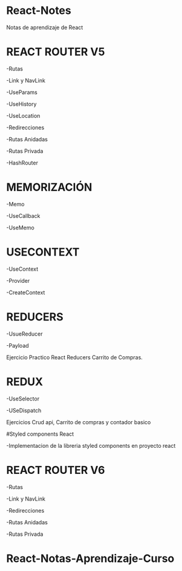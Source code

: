 # React-Notes
Notas de aprendizaje de React

# REACT ROUTER V5

-Rutas

-Link y NavLink

-UseParams

-UseHistory

-UseLocation

-Redirecciones

-Rutas Anidadas

-Rutas Privada

-HashRouter

# MEMORIZACIÓN

-Memo

-UseCallback

-UseMemo

# USECONTEXT

-UseContext

-Provider

-CreateContext

# REDUCERS

-UsueReducer

-Payload

Ejercicio Practico React Reducers Carrito de Compras.

# REDUX

-UseSelector

-USeDispatch

Ejercicios Crud api, Carrito de compras y contador basico

#Styled components React

-Implementacion de la libreria styled components en proyecto react

# REACT ROUTER V6

-Rutas

-Link y NavLink

-Redirecciones

-Rutas Anidadas

-Rutas Privada

# React-Notas-Aprendizaje-Curso
